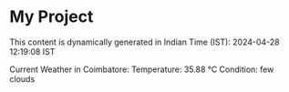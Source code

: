 # My Project

This content is dynamically generated in Indian Time (IST): 2024-04-28 12:19:08 IST


Current Weather in Coimbatore:
Temperature: 35.88 °C
Condition: few clouds
